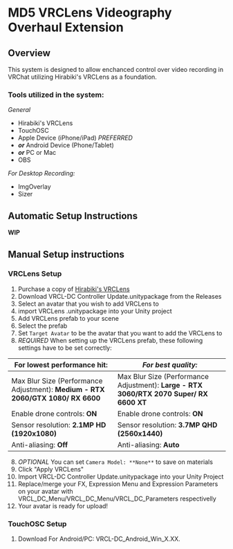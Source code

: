 # MD5 VRCLens Videography Overhaul Extension

## Overview
This system is designed to allow enchanced control over video recording in VRChat utilizing Hirabiki's VRCLens as a foundation.

### Tools utilized in the system:
*General*
* Hirabiki's VRCLens
* TouchOSC
* Apple Device (iPhone/iPad) *PREFERRED*
* __*or*__ Android Device (Phone/Tablet)
* __*or*__ PC or Mac
* OBS
  
*For Desktop Recording:*
* ImgOverlay
* Sizer

## Automatic Setup Instructions

**WIP**

## Manual Setup instructions

### VRCLens Setup

1. Purchase a copy of [Hirabiki's VRCLens](https://hirabiki.gumroad.com/l/rpnel)
2. Download VRCL-DC Controller Update.unitypackage from the Releases
3. Select an avatar that you wish to add VRCLens to
4. import VRCLens .unitypackage into your Unity project
5. Add VRCLens prefab to your scene
6. Select the prefab
7. Set `Target Avatar` to be the avatar that you want to add the VRCLens to
8. *REQUIRED* When setting up the VRCLens prefab, these following settings have to be set correctly:

| For lowest performance hit: | *For best quality:* |
|---|---|
| Max Blur Size (Performance Adjustment): **Medium - RTX 2060/GTX 1080/ RX 6600** | Max Blur Size (Performance Adjustment): **Large - RTX 3060/RTX 2070 Super/ RX 6600 XT** |
| Enable drone controls: **ON** | Enable drone controls: **ON** |
| Sensor resolution: **2.1MP HD (1920x1080)** | Sensor resolution: **3.7MP QHD (2560x1440)**  |
| Anti-aliasing: **Off** | Anti-aliasing: **Auto** |

8. *OPTIONAL* You can set `Camera Model: **None**` to save on materials
9. Click "Apply VRCLens"
10. Import VRCL-DC Controller Update.unitypackage into your Unity Project
11. Replace/merge your FX, Expression Menu and Expression Parameters on your avatar with VRCL_DC_Menu/VRCL_DC_Menu/VRCL_DC_Parameters respectivelly
12. Your avatar is ready for upload!

### TouchOSC Setup

1. Download
   For Android/PC: VRCL-DC_Android_Win_X.XX.
